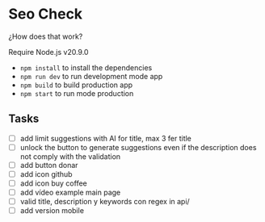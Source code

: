 # Seo Check

¿How does that work?

Require Node.js v20.9.0

* `npm install` to install the dependencies
* `npm run dev` to run development mode app
* `npm build` to build production app
* `npm start` to run mode production

## Tasks

- [ ] add limit suggestions with AI for title, max 3 fer title
- [ ] unlock the button to generate suggestions even if the  description  does not comply with  the validation
- [ ] add button donar
- [ ] add icon github
- [ ] add icon buy coffee
- [ ] add vídeo example main page
- [ ] valid title, description y keywords con regex in api/
- [ ] add version mobile